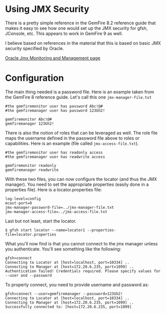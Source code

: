 # Using JMX Security
There is a pretty simple reference in the GemFire 8.2 reference guide that makes it easy to see how one would set up the JMX security for gfsh, JConsole, etc. This appears to work in GemFire 9 as well.

I believe based on references in the material that this is based on basic JMX security specified by Oracle.

[Oracle Jmx Monitoring and Management page](http://docs.oracle.com/javase/7/docs/technotes/guides/management/agent.html)

# Configuration
The main thing needed is a password file. Here is an example taken from the GemFire 8 reference guide. Let's call this one ```jmx-manager-file.txt```

```
#the gemfiremonitor user has password Abc!@#
#the gemfiremanager user has password 123Gh2!

gemfiremonitor Abc!@#
gemfiremanager 123Gh2!
```

There is also the notion of roles that can be leveraged as well. The role file maps the username defined in the password file above to roles or capabilities. Here is an example (file called ```jmx-access-file.txt```).

```
#the gemfiremonitor user has readonly access
#the gemfiremanager user has readwrite access

gemfiremonitor readonly
gemfiremanager readwrite
```

With these two files, you can now configure the locator (and thus the JMX manager). You need to set the appropriate properties (easily done in a properties file). Here is a locator.properties file:

```
log-level=config
mcast-port=0
jmx-manager-password-file=../jmx-manager-file.txt
jmx-manager-access-file=../jmx-access-file.txt
```

Last but not least, start the locator.

```
$ gfsh start locator --name=locator1 --properties-file=locator.properties
```

What you'll now find is that you cannot connect to the jmx manager unless you authenticate. You'll see something like the following:

```
gfsh>connect
Connecting to Locator at [host=localhost, port=10334] ..
Connecting to Manager at [host=172.20.6.235, port=1099] ..
Authentication failed! Credentials required. Please specify values for --user and --password
```

To properly connect, you need to provide username and password as:

```
gfsh>connect --user=gemfiremanager --password=123Gh2!
Connecting to Locator at [host=localhost, port=10334] ..
Connecting to Manager at [host=172.20.6.235, port=1099] ..
Successfully connected to: [host=172.20.6.235, port=1099]
```
